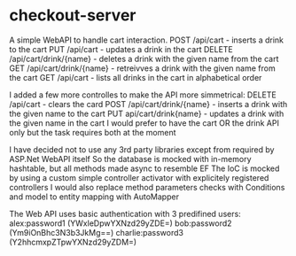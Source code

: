 # checkout-server

A simple WebAPI to handle cart interaction.
POST /api/cart - inserts a drink to the cart
PUT /api/cart - updates a drink in the cart
DELETE /api/cart/drink/{name} - deletes a drink with the given name from the cart
GET /api/cart/drink/{name} - retreivves a drink with the given name from the cart
GET /api/cart - lists all drinks in the cart in alphabetical order

I added a few more controlles to make the API more simmetrical:
DELETE /api/cart - clears the card
POST /api/cart/drink/{name} - inserts a drink with the given name to the cart
PUT api/cart/drink{name} - updates a drink with the given name in the cart
I would prefer to have the cart OR the drink API only but the task requires both at the moment

I have decided not to use any 3rd party libraries except from required by ASP.Net WebAPI itself
So the database is mocked with in-memory hashtable, but all methods made async to resemble EF
The IoC is mocked by using a custom simple controller activator with explicitely registered controllers
I would also replace method parameters checks with Conditions and model to entity mapping with AutoMapper

The Web API uses basic authentication with 3 predifined users:
alex:password1    (YWxleDpwYXNzd29yZDE=)
bob:password2     (Ym9iOnBhc3N3b3JkMg==)
charlie:password3 (Y2hhcmxpZTpwYXNzd29yZDM=)

